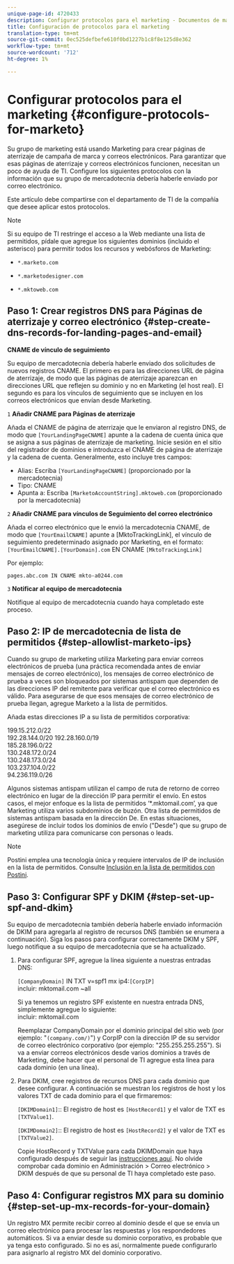 ```yaml
---
unique-page-id: 4720433
description: Configurar protocolos para el marketing - Documentos de marketing - Documentación del producto
title: Configuración de protocolos para el marketing
translation-type: tm+mt
source-git-commit: 0ec525defbefe610f0bd1227b1c8f8e125d8e362
workflow-type: tm+mt
source-wordcount: '712'
ht-degree: 1%

---
```



# Configurar protocolos para el marketing {#configure-protocols-for-marketo}

Su grupo de marketing está usando Marketing para crear páginas de aterrizaje de campaña de marca y correos electrónicos. Para garantizar que esas páginas de aterrizaje y correos electrónicos funcionen, necesitan un poco de ayuda de TI. Configure los siguientes protocolos con la información que su grupo de mercadotecnia debería haberle enviado por correo electrónico.

Este artículo debe compartirse con el departamento de TI de la compañía que desee aplicar estos protocolos.

>[!NOTE]
>
>Si su equipo de TI restringe el acceso a la Web mediante una lista de permitidos, pídale que agregue los siguientes dominios (incluido el asterisco) para permitir todos los recursos y webósforos de Marketing:

* `*.marketo.com`

* `*.marketodesigner.com`

* `*.mktoweb.com`

## Paso 1: Crear registros DNS para Páginas de aterrizaje y correo electrónico {#step-create-dns-records-for-landing-pages-and-email}

**CNAME de vínculo de seguimiento**

Su equipo de mercadotecnia debería haberle enviado dos solicitudes de nuevos registros CNAME. El primero es para las direcciones URL de página de aterrizaje, de modo que las páginas de aterrizaje aparezcan en direcciones URL que reflejen su dominio y no en Marketing (el host real). El segundo es para los vínculos de seguimiento que se incluyen en los correos electrónicos que envían desde Marketing.

`1` **Añadir CNAME para Páginas de aterrizaje**

Añada el CNAME de página de aterrizaje que le enviaron al registro DNS, de modo que `[YourLandingPageCNAME]` apunte a la cadena de cuenta única que se asigna a sus páginas de aterrizaje de marketing. Inicie sesión en el sitio del registrador de dominios e introduzca el CNAME de página de aterrizaje y la cadena de cuenta. Generalmente, esto incluye tres campos:

* Alias: Escriba `[YourLandingPageCNAME]` (proporcionado por la mercadotecnia)
* Tipo: CNAME
* Apunta a: Escriba `[MarketoAccountString].mktoweb.com` (proporcionado por la mercadotecnia)

`2` **Añadir CNAME para vínculos de Seguimiento del correo electrónico**

Añada el correo electrónico que le envió la mercadotecnia CNAME, de modo que `[YourEmailCNAME]` apunte a [MktoTrackingLink], el vínculo de seguimiento predeterminado asignado por Marketing, en el formato:\
`[YourEmailCNAME].[YourDomain].com` EN CNAME  `[MktoTrackingLink]`

Por ejemplo:

`pages.abc.com IN CNAME mkto-a0244.com`

`3` **Notificar al equipo de mercadotecnia**

Notifique al equipo de mercadotecnia cuando haya completado este proceso.

## Paso 2: IP de mercadotecnia de lista de permitidos {#step-allowlist-marketo-ips}

Cuando su grupo de marketing utiliza Marketing para enviar correos electrónicos de prueba (una práctica recomendada antes de enviar mensajes de correo electrónico), los mensajes de correo electrónico de prueba a veces son bloqueados por sistemas antispam que dependen de las direcciones IP del remitente para verificar que el correo electrónico es válido. Para asegurarse de que esos mensajes de correo electrónico de prueba llegan, agregue Marketo a la lista de permitidos.

Añada estas direcciones IP a su lista de permitidos corporativa:

199.15.212.0/22\
192.28.144.0/20
192.28.160.0/19\
185.28.196.0/22\
130.248.172.0/24\
130.248.173.0/24\
103.237.104.0/22\
94.236.119.0/26

Algunos sistemas antispam utilizan el campo de ruta de retorno de correo electrónico en lugar de la dirección IP para permitir el envío. En estos casos, el mejor enfoque es la lista de permitidos ‘*.mktomail.com’, ya que Marketing utiliza varios subdominios de buzón. Otra lista de permitidos de sistemas antispam basada en la dirección De. En estas situaciones, asegúrese de incluir todos los dominios de envío (&quot;Desde&quot;) que su grupo de marketing utiliza para comunicarse con personas o leads.

>[!NOTE]
>
>Postini emplea una tecnología única y requiere intervalos de IP de inclusión en la lista de permitidos. Consulte [Inclusión en la lista de permitidos con Postini](https://nation.marketo.com/docs/DOC-1066).

## Paso 3: Configurar SPF y DKIM {#step-set-up-spf-and-dkim}

Su equipo de mercadotecnia también debería haberle enviado información de DKIM para agregarla al registro de recursos DNS (también se enumera a continuación). Siga los pasos para configurar correctamente DKIM y SPF, luego notifique a su equipo de mercadotecnia que se ha actualizado.

1. Para configurar SPF, agregue la línea siguiente a nuestras entradas DNS:

   `[CompanyDomain]` IN TXT v=spf1 mx ip4:`[CorpIP]`\
   incluir: mktomail.com ~all

   Si ya tenemos un registro SPF existente en nuestra entrada DNS, simplemente agregue lo siguiente:\
   incluir: mktomail.com

   Reemplazar CompanyDomain por el dominio principal del sitio web (por ejemplo: &quot;`(company.com/)`&quot;) y CorpIP con la dirección IP de su servidor de correo electrónico corporativo (por ejemplo: &quot;255.255.255.255&quot;). Si va a enviar correos electrónicos desde varios dominios a través de Marketing, debe hacer que el personal de TI agregue esta línea para cada dominio (en una línea).

1. Para DKIM, cree registros de recursos DNS para cada dominio que desee configurar. A continuación se muestran los registros de host y los valores TXT de cada dominio para el que firmaremos:

   `[DKIMDomain1]`:: El registro de host es  `[HostRecord1]` y el valor de TXT es  `[TXTValue1]`.

   `[DKIMDomain2]`:: El registro de host es  `[HostRecord2]` y el valor de TXT es  `[TXTValue2]`.

   Copie HostRecord y TXTValue para cada DKIMDomain que haya configurado después de seguir las [instrucciones aquí](/help/marketo/product-docs/email-marketing/deliverability/set-up-a-custom-dkim-signature.md). No olvide comprobar cada dominio en Administración > Correo electrónico > DKIM después de que su personal de TI haya completado este paso.

## Paso 4: Configurar registros MX para su dominio {#step-set-up-mx-records-for-your-domain}

Un registro MX permite recibir correo al dominio desde el que se envía un correo electrónico para procesar las respuestas y los respondedores automáticos. Si va a enviar desde su dominio corporativo, es probable que ya tenga esto configurado. Si no es así, normalmente puede configurarlo para asignarlo al registro MX del dominio corporativo.
